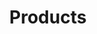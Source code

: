 ---
title: Products
description: Categories can also have custom titles and descriptions. The description of the Animals category lives in `content/categories/animals/_index.md`.
---